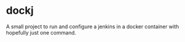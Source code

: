 # dockj
A small project to run and configure a jenkins in a docker container with hopefully just one command.
